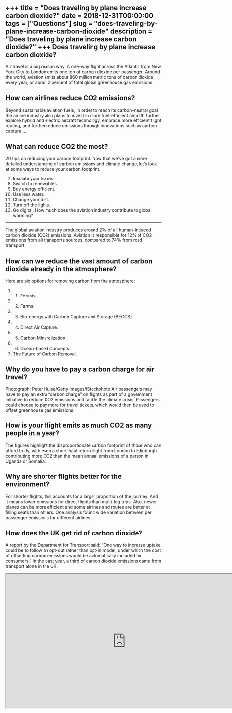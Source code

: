 +++
title = "Does traveling by plane increase carbon dioxide?"
date = 2018-12-31T00:00:00
tags = ["Questions"]
slug = "does-traveling-by-plane-increase-carbon-dioxide"
description = "Does traveling by plane increase carbon dioxide?"
+++
Does traveling by plane increase carbon dioxide?
------------------------------------------------

Air travel is a big reason why. A one-way flight across the Atlantic from New York City to London emits one ton of carbon dioxide per passenger. Around the world, aviation emits about 860 million metric tons of carbon dioxide every year, or about 2 percent of total global greenhouse gas emissions.

How can airlines reduce CO2 emissions?
--------------------------------------

Beyond sustainable aviation fuels, in order to reach its carbon-neutral goal the airline industry also plans to invest in more fuel-efficient aircraft, further explore hybrid and electric aircraft technology, embrace more efficient flight routing, and further reduce emissions through innovations such as carbon capture …

What can reduce CO2 the most?
-----------------------------

20 tips on reducing your carbon footprint. Now that we’ve got a more detailed understanding of carbon emissions and climate change, let’s look at some ways to reduce your carbon footprint.

7. Insulate your home.
8. Switch to renewables.
9. Buy energy efficient.
10. Use less water.
11. Change your diet.
12. Turn off the lights.
13. Go digital.
How much does the aviation industry contribute to global warming?
-----------------------------------------------------------------

The global aviation industry produces around 2% of all human-induced carbon dioxide (CO2) emissions. Aviation is responsible for 12% of CO2 emissions from all transports sources, compared to 74% from road transport.

How can we reduce the vast amount of carbon dioxide already in the atmosphere?
------------------------------------------------------------------------------

Here are six options for removing carbon from the atmosphere:

1. 1) Forests.
2. 2) Farms.
3. 3) Bio-energy with Carbon Capture and Storage (BECCS)
4. 4) Direct Air Capture.
5. 5) Carbon Mineralization.
6. 6) Ocean-based Concepts.
7. The Future of Carbon Removal.

Why do you have to pay a carbon charge for air travel?
------------------------------------------------------

Photograph: Peter Hulse/Getty Images/iStockphoto Air passengers may have to pay an extra “carbon charge” on flights as part of a government initiative to reduce CO2 emissions and tackle the climate crisis. Passengers could choose to pay more for travel tickets, which would then be used to offset greenhouse gas emissions.

How is your flight emits as much CO2 as many people in a year?
--------------------------------------------------------------

The figures highlight the disproportionate carbon footprint of those who can afford to fly, with even a short-haul return flight from London to Edinburgh contributing more CO2 than the mean annual emissions of a person in Uganda or Somalia.

Why are shorter flights better for the environment?
---------------------------------------------------

For shorter flights, this accounts for a larger proportion of the journey. And it means lower emissions for direct flights than multi-leg trips. Also, newer planes can be more efficient and some airlines and routes are better at filling seats than others. One analysis found wide variation between per passenger emissions for different airlines.

How does the UK get rid of carbon dioxide?
------------------------------------------

A report by the Department for Transport said: “One way to increase uptake could be to follow an opt-out rather than opt-in model, under which the cost of offsetting carbon emissions would be automatically included for consumers.” In the past year, a third of carbon dioxide emissions came from transport alone in the UK.

<iframe allow="accelerometer; autoplay; clipboard-write; encrypted-media; gyroscope; picture-in-picture" allowfullscreen="" class="__youtube_prefs__  epyt-is-override  no-lazyload" data-no-lazy="1" data-origheight="433" data-origwidth="770" data-skipgform_ajax_framebjll="" height="433" id="_ytid_59759" loading="lazy" src="https://www.youtube.com/embed/gJ1t993-vw0?enablejsapi=1&autoplay=0&cc_load_policy=0&cc_lang_pref=&iv_load_policy=1&loop=0&modestbranding=0&rel=1&fs=1&playsinline=0&autohide=2&theme=dark&color=red&controls=1&" title="YouTube player" width="770"></iframe>